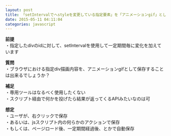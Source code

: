 ```yaml
---
layout: post
title: 「setIntervalでへstyleを変更している指定要素」を「アニメーションgif」として保存することは可能？
date: 2015-05-11 04:11:04
categories: javascript
---
```

<p><strong>前提</strong><br>
・指定したdivのidに対して、setIntervalを使用して一定期間毎に変化を加えています</p>

<p><strong>質問</strong><br>
・ブラウザにおける指定div描画内容を、アニメーションgifとして保存することは出来るでしょうか？</p>

<p><strong>補足</strong><br>
・専用ツールはなるべく使用したくない<br>
・スクリプト経由で何かを投げたら結果が返ってくるAPIみたいなのは可</p>

<p><strong>想定</strong><br>
・ユーザが、右クリックで保存<br>
・あるいは、jsスクリプト内の何らかのアクションで保存<br>
・もしくは、ページロード後、一定期間経過後、とかで自動保存</p>
